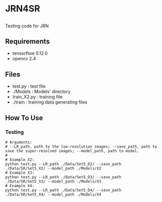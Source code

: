 # JRN4SR

##
Testing code for JRN


## Requirements
- tensorflow 0.12.0
- opencv 2.4

## Files
- test.py : test file
- ./Models : Models' directory
- train_X2.py : training file
- ./train : training data generating files

## How To Use

### Testing
```shell
# Arguments:
# --LR_path, path to the low-resolution images; --save_path, path to save the super-resolved images; --model_path, path to model.
# 
# Example X2:
python test.py --LR_path ./Data/Set5_D2/ --save_path ./Data/SR/Set5_X2/ --model_path ./Models/X2
# Example X3:
python test.py --LR_path ./Data/Set5_D3/ --save_path ./Data/SR/Set5_X3/ --model_path ./Models/X3
# Example X4:
python test.py --LR_path ./Data/Set5_D4/ --save_path ./Data/SR/Set5_X4/ --model_path ./Models/X4
```
# 



